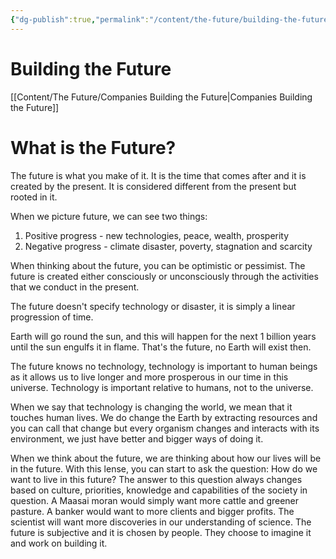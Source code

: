 ```yaml
---
{"dg-publish":true,"permalink":"/content/the-future/building-the-future/"}
---
```


# Building the Future

[[Content/The Future/Companies Building the Future\|Companies Building the Future]]

# What is the Future?
The future is what you make of it. It is the time that comes after and it is created by the present. It is considered different from the present but rooted in it. 

When we picture future, we can see two things:
1. Positive progress - new technologies, peace, wealth, prosperity
2. Negative progress - climate disaster, poverty, stagnation and scarcity

When thinking about the future, you can be optimistic or pessimist. The future is created either consciously or unconsciously through the activities that we conduct in the present.

The future doesn't specify technology or disaster, it is simply a linear progression of time. 

Earth will go round the sun, and this will happen for the next 1 billion years until the sun engulfs it in flame. That's the future, no Earth will exist then. 

The future knows no technology, technology is important to human beings as it allows us to live longer and more prosperous in our time in this universe. Technology is important relative to humans, not to the universe. 

When we say that technology is changing the world, we mean that it touches human lives. We do change the Earth by extracting resources and you can call that change but every organism changes and interacts with its environment, we just have better and bigger ways of doing it.

When we think about the future, we are thinking about how our lives will be in the future. With this lense, you can start to ask the question: How do we want to live in this future? The answer to this question always changes based on culture, priorities, knowledge and capabilities of the society in question. A Maasai moran would simply want more cattle and greener pasture. A banker would want to more clients and bigger profits. The scientist will want more discoveries in our understanding of science. The future is subjective and it is chosen by people. They choose to imagine it and work on building it.